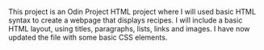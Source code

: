 This project is an Odin Project HTML project where I will used basic HTML syntax to create a webpage that displays recipes. I will include a basic HTML layout, using titles, paragraphs, lists, links and images.
I have now updated the file with some basic CSS elements.
